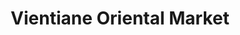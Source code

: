 ---
title: "Vientiane Oriental Market"
url: /grand-island/vientiane-oriental-market/
shop: supermarket
---